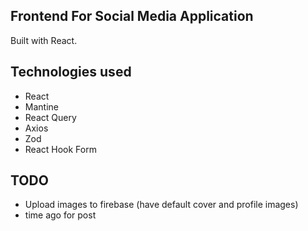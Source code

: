 ## Frontend For Social Media Application

Built with React.

## Technologies used

- React
- Mantine
- React Query
- Axios
- Zod
- React Hook Form

## TODO

- Upload images to firebase (have default cover and profile images)
- time ago for post
